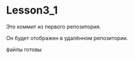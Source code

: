 # Lesson3_1

Это коммит из первого репозитория.

Он будет отображен в удалённом репозитории.

файлы готовы

